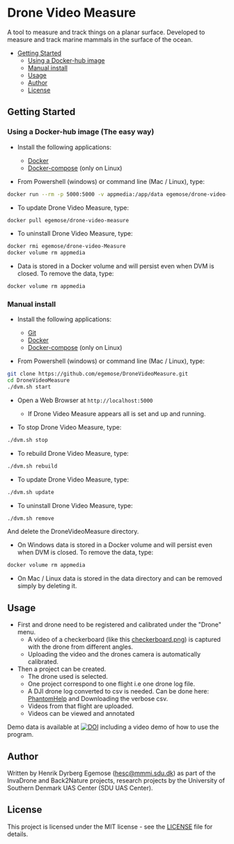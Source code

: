 # Drone Video Measure

A tool to measure and track things on a planar surface.
Developed to measure and track marine mammals in the surface of the ocean.

* [Getting Started](#getting-started)
  - [Using a Docker-hub image](#using-a-docker-hub-image)
  - [Manual install](#manual-install)
  - [Usage](#usage)
  - [Author](#author)
  - [License](#license)

## Getting Started

### Using a Docker-hub image (The easy way)

* Install the following applications:
  - [Docker](https://www.docker.com/)
  - [Docker-compose](https://docs.docker.com/compose/install/) (only on Linux)

* From Powershell (windows) or command line (Mac / Linux), type:
```bash
docker run --rm -p 5000:5000 -v appmedia:/app/data egemose/drone-video-measure
```

* To update Drone Video Measure, type:
```bash
docker pull egemose/drone-video-measure
```

* To uninstall Drone Video Measure, type:
```bash
docker rmi egemose/drone-video-Measure
docker volume rm appmedia
```

* Data is stored in a Docker volume and will persist even when DVM is closed. To remove the data, type:
```bash
docker volume rm appmedia
```

### Manual install

* Install the following applications:
  - [Git](https://git-scm.com/downloads)
  - [Docker](https://www.docker.com/)
  - [Docker-compose](https://docs.docker.com/compose/install/) (only on Linux)

* From Powershell (windows) or command line (Mac / Linux), type:
```bash
git clone https://github.com/egemose/DroneVideoMeasure.git
cd DroneVideoMeasure
./dvm.sh start
```

* Open a Web Browser at `http://localhost:5000`
  - If Drone Video Measure appears all is set and up and running.

* To stop Drone Video Measure, type:
```bash
./dvm.sh stop
```

* To rebuild Drone Video Measure, type:
```bash
./dvm.sh rebuild
```

* To update Drone Video Measure, type:
```bash
./dvm.sh update
```

* To uninstall Drone Video Measure, type:
```bash
./dvm.sh remove
```
And delete the DroneVideoMeasure directory.

* On Windows data is stored in a Docker volume and will persist even when DVM is closed. To remove the data, type:
```bash
docker volume rm appmedia
```

* On Mac / Linux data is stored in the data directory and can be removed simply by deleting it.

## Usage

* First and drone need to be registered and calibrated under the "Drone" menu.
  - A video of a checkerboard (like this [checkerboard.png](checkerboard.png)) is captured with the drone from different angles.
  - Uploading the video and the drones camera is automatically calibrated.
* Then a project can be created.
  - The drone used is selected.
  - One project correspond to one flight i.e one drone log file.
  - A DJI drone log converted to csv is needed.
  Can be done here: [PhantomHelp](https://www.phantomhelp.com/LogViewer/Upload/)
  and Downloading the verbose csv.
  - Videos from that flight are uploaded.
  - Videos can be viewed and annotated

Demo data is available at [![DOI](https://zenodo.org/badge/DOI/10.5281/zenodo.3604005.svg)](https://doi.org/10.5281/zenodo.3604005) including a video demo of how to use the program.

## Author

Written by Henrik Dyrberg Egemose (hesc@mmmi.sdu.dk) as part of the InvaDrone and Back2Nature projects, research projects by the University of Southern Denmark UAS Center (SDU UAS Center).

## License

This project is licensed under the MIT license - see the [LICENSE](LICENSE) file for details.
